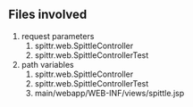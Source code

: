 ## Files involved

1. request parameters
   1. spittr.web.SpittleController
   2. spittr.web.SpittleControllerTest
2. path variables
   1. spittr.web.SpittleController
   2. spittr.web.SpittleControllerTest
   3. main/webapp/WEB-INF/views/spittle.jsp